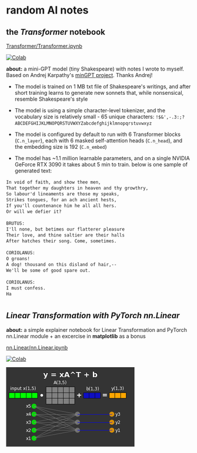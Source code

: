 # **random AI notes**


## the ***Transformer*** notebook 

[Transformer/Transformer.ipynb](Transformer/Transformer.ipynb)

[![Colab](https://colab.research.google.com/assets/colab-badge.svg)](https://colab.research.google.com/github/rashlab/AI-Notes/blob/main/Transformer/Transformer.ipynb)

**about:** a mini-GPT model (tiny Shakespeare) with notes I wrote to myself. Based on Andrej Karpathy's [minGPT project](https://github.com/karpathy/minGPT). Thanks Andrej! 

* The model is trained on 1 MB txt file of Shakespeare's writings, and after short training learns to generate new sonnets that, while nonsensical, resemble Shakespeare's style

* The model is using a simple character-level tokenizer, and the vocabulary size is relatively small - 65 unique characters: ```!$&',-.3:;?ABCDEFGHIJKLMNOPQRSTUVWXYZabcdefghijklmnopqrstuvwxyz```

* The model is configured by default to run with 6 Transformer blocks (```C.n_layer```), each with 6 masked self-attention heads (```C.n_head```), and the embedding size is 192 (```C.n_embed```)

* The model has ~1.1 million learnable parameters, and on a single NVIDIA GeForce RTX 3090 it takes about 5 min to train. below is one sample of generated text:


```
In void of faith, and show thee men,
That together my daughters in heaven and thy growthry,
So labour'd lineaments are those my speaks,
Strikes tongues, for an ach ancient hests,
If you'll countenance him he all all hers.
Or will we defier it?

BRUTUS:
I'll none, but betimes our flatterer pleasure
Their love, and thine saltier are their halls
After hatches their song. Come, sometimes.

CORIOLANUS:
O groans!
A dog! thousand on this disland of hair,--
We'll be some of good spare out.

CORIOLANUS:
I must confess.
Ha
```


#


## *Linear Transformation with PyTorch nn.Linear*

**about:** a simple explainer notebook for Linear Transformation and PyTorch nn.Linear module + an excercise in **matplotlib** as a bonus

[nn.Linear/nn.Linear.ipynb](nn.Linear/nn.Linear.ipynb)

[![Colab](https://colab.research.google.com/assets/colab-badge.svg)](https://colab.research.google.com/github/rashlab/AI-Notes/blob/main/nn.Linear/nn.Linear.ipynb)

![basic linear transformation](filez/nn.Linear.png)



#




